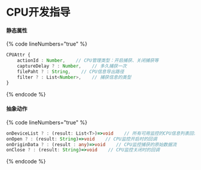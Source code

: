 # CPU开发指导

#### 静态属性

{% code lineNumbers="true" %}
```typescript
CPUAttr {
    actionId : Number,    // CPU管理类型：开启捕获、关闭捕获等
    captureDelay ? : Number,    // 多久捕获⼀次
    filePaht ? : String,    // CPU信息导出路径
    filter ? : List<Number>,    // 捕获信息的类型
}
```
{% endcode %}

#### 抽象动作

{% code lineNumbers="true" %}
```typescript
onDeviceList ? : (result: List<T>)=>void    // 所有可用监控的CPU信息列表回调
onOpen ? : (result: String)=>void    // CPU监控开启时的回调
onOriginData ? : (result : any)=>void    // CPU监控捕获的原始数据流
onClose ? : (result: String)=>void    // CPU监控关闭时的回调
```
{% endcode %}
